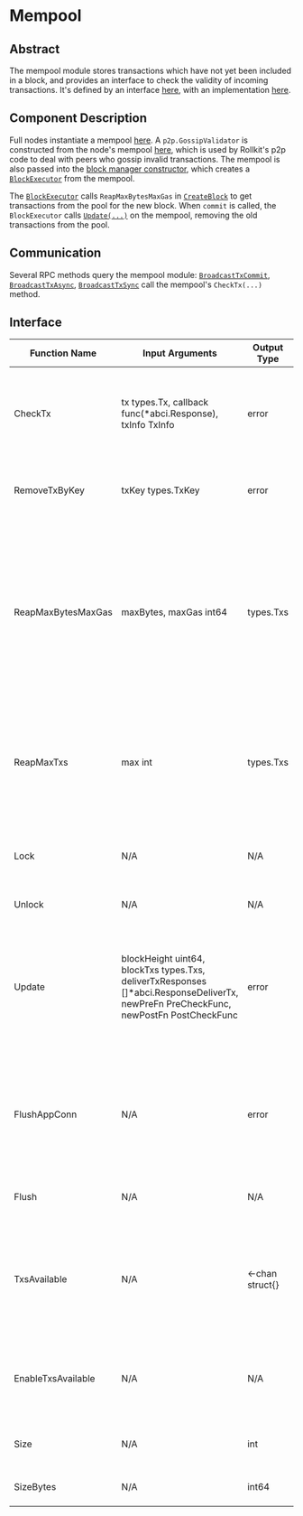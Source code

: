 # Mempool

## Abstract

The mempool module stores transactions which have not yet been included in a block, and provides an interface to check the validity of incoming transactions. It's defined by an interface [here](https://github.com/rollkit/rollkit/blob/main/mempool/mempool.go#L16), with an implementation [here](https://github.com/rollkit/rollkit/blob/main/mempool/v1/mempool.go).

## Component Description

Full nodes instantiate a mempool [here](https://github.com/rollkit/rollkit/blob/main/node/full.go#L133). A `p2p.GossipValidator` is constructed from the node's mempool [here](https://github.com/rollkit/rollkit/blob/main/node/full.go#L391), which is used by Rollkit's p2p code to deal with peers who gossip invalid transactions. The mempool is also passed into the [block manager constructor](https://github.com/rollkit/rollkit/blob/main/node/full.go#L136), which creates a [`BlockExecutor`](https://github.com/rollkit/rollkit/blob/main/block/manager.go#L143) from the mempool.

The [`BlockExecutor`](https://github.com/rollkit/rollkit/blob/main/state/block-executor.md) calls `ReapMaxBytesMaxGas` in [`CreateBlock`](https://github.com/rollkit/rollkit/blob/main/state/executor.go#L91) to get transactions from the pool for the new block. When `commit` is called, the `BlockExecutor` calls [`Update(...)`](https://github.com/rollkit/rollkit/blob/main/state/executor.go#L255) on the mempool, removing the old transactions from the pool.

## Communication

Several RPC methods query the mempool module: [`BroadcastTxCommit`](https://github.com/rollkit/rollkit/blob/main/node/full_client.go#L128), [`BroadcastTxAsync`](https://github.com/rollkit/rollkit/blob/main/node/full_client.go#L190), [`BroadcastTxSync`](https://github.com/rollkit/rollkit/blob/main/node/full_client.go#L207) call the mempool's `CheckTx(...)` method.

## Interface

| Function Name       | Input Arguments                              | Output Type      | Intended Behavior                                                |
|---------------------|---------------------------------------------|------------------|------------------------------------------------------------------|
| CheckTx             | tx types.Tx, callback func(*abci.Response), txInfo TxInfo | error            | Executes a new transaction against the application to determine its validity and whether it should be added to the mempool. |
| RemoveTxByKey       | txKey types.TxKey                           | error            | Removes a transaction, identified by its key, from the mempool. |
| ReapMaxBytesMaxGas  | maxBytes, maxGas int64                      | types.Txs         | Reaps transactions from the mempool up to maxBytes bytes total with the condition that the total gasWanted must be less than maxGas. If both maxes are negative, there is no cap on the size of all returned transactions (~ all available transactions). |
| ReapMaxTxs          | max int                                       | types.Txs         | Reaps up to max transactions from the mempool. If max is negative, there is no cap on the size of all returned transactions (~ all available transactions). |
| Lock                | N/A                                         | N/A              | Locks the mempool. The consensus must be able to hold the lock to safely update. |
| Unlock              | N/A                                         | N/A              | Unlocks the mempool. |
| Update              | blockHeight uint64, blockTxs types.Txs, deliverTxResponses []*abci.ResponseDeliverTx, newPreFn PreCheckFunc, newPostFn PostCheckFunc | error            | Informs the mempool that the given txs were committed and can be discarded. This should be called *after* block is committed by consensus. Lock/Unlock must be managed by the caller. |
| FlushAppConn        | N/A                                         | error            | Flushes the mempool connection to ensure async callback calls are done, e.g., from CheckTx. Lock/Unlock must be managed by the caller. |
| Flush               | N/A                                         | N/A              | Removes all transactions from the mempool and caches. |
| TxsAvailable        | N/A                                         | <-chan struct{}   | Returns a channel which fires once for every height when transactions are available in the mempool. The returned channel may be nil if EnableTxsAvailable was not called. |
| EnableTxsAvailable  | N/A                                         | N/A              | Initializes the TxsAvailable channel, ensuring it will trigger once every height when transactions are available. |
| Size                | N/A                                         | int              | Returns the number of transactions in the mempool. |
| SizeBytes           | N/A                                         | int64            | Returns the total size of all txs in the mempool. |
